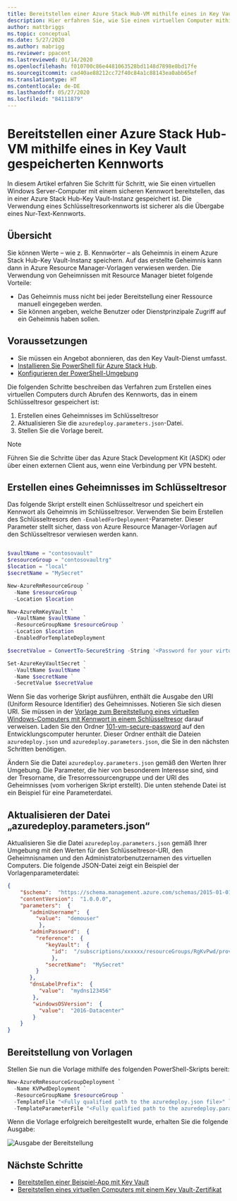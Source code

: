 ```yaml
---
title: Bereitstellen einer Azure Stack Hub-VM mithilfe eines in Key Vault gespeicherten Kennworts
description: Hier erfahren Sie, wie Sie einen virtuellen Computer mithilfe eines Kennworts bereitstellen, das in einer Azure Stack Hub-Key Vault-Instanz gespeichert ist.
author: mattbriggs
ms.topic: conceptual
ms.date: 5/27/2020
ms.author: mabrigg
ms.reviewer: ppacent
ms.lastreviewed: 01/14/2020
ms.openlocfilehash: f010700c86e4481063528bd1148d7898e8bd17fe
ms.sourcegitcommit: cad40ae88212cc72f40c84a1c88143ea0abb65ef
ms.translationtype: HT
ms.contentlocale: de-DE
ms.lasthandoff: 05/27/2020
ms.locfileid: "84111879"
---
```

# <a name="deploy-an-azure-stack-hub-vm-using-a-password-stored-in-key-vault"></a>Bereitstellen einer Azure Stack Hub-VM mithilfe eines in Key Vault gespeicherten Kennworts

In diesem Artikel erfahren Sie Schritt für Schritt, wie Sie einen virtuellen Windows Server-Computer mit einem sicheren Kennwort bereitstellen, das in einer Azure Stack Hub-Key Vault-Instanz gespeichert ist. Die Verwendung eines Schlüsseltresorkennworts ist sicherer als die Übergabe eines Nur-Text-Kennworts.

## <a name="overview"></a>Übersicht

Sie können Werte – wie z. B. Kennwörter – als Geheimnis in einem Azure Stack Hub-Key Vault-Instanz speichern. Auf das erstellte Geheimnis kann dann in Azure Resource Manager-Vorlagen verwiesen werden. Die Verwendung von Geheimnissen mit Resource Manager bietet folgende Vorteile:

* Das Geheimnis muss nicht bei jeder Bereitstellung einer Ressource manuell eingegeben werden.
* Sie können angeben, welche Benutzer oder Dienstprinzipale Zugriff auf ein Geheimnis haben sollen.

## <a name="prerequisites"></a>Voraussetzungen

* Sie müssen ein Angebot abonnieren, das den Key Vault-Dienst umfasst.
* [Installieren Sie PowerShell für Azure Stack Hub](../operator/azure-stack-powershell-install.md).
* [Konfigurieren der PowerShell-Umgebung](azure-stack-powershell-configure-user.md)

Die folgenden Schritte beschreiben das Verfahren zum Erstellen eines virtuellen Computers durch Abrufen des Kennworts, das in einem Schlüsseltresor gespeichert ist:

1. Erstellen eines Geheimnisses im Schlüsseltresor
2. Aktualisieren Sie die `azuredeploy.parameters.json`-Datei.
3. Stellen Sie die Vorlage bereit.

> [!NOTE]  
> Führen Sie die Schritte über das Azure Stack Development Kit (ASDK) oder über einen externen Client aus, wenn eine Verbindung per VPN besteht.

## <a name="create-a-key-vault-secret"></a>Erstellen eines Geheimnisses im Schlüsseltresor

Das folgende Skript erstellt einen Schlüsseltresor und speichert ein Kennwort als Geheimnis im Schlüsseltresor. Verwenden Sie beim Erstellen des Schlüsseltresors den `-EnabledForDeployment`-Parameter. Dieser Parameter stellt sicher, dass von Azure Resource Manager-Vorlagen auf den Schlüsseltresor verwiesen werden kann.

```powershell

$vaultName = "contosovault"
$resourceGroup = "contosovaultrg"
$location = "local"
$secretName = "MySecret"

New-AzureRmResourceGroup `
  -Name $resourceGroup `
  -Location $location

New-AzureRmKeyVault `
  -VaultName $vaultName `
  -ResourceGroupName $resourceGroup `
  -Location $location
  -EnabledForTemplateDeployment

$secretValue = ConvertTo-SecureString -String '<Password for your virtual machine>' -AsPlainText -Force

Set-AzureKeyVaultSecret `
  -VaultName $vaultName `
  -Name $secretName `
  -SecretValue $secretValue

```

Wenn Sie das vorherige Skript ausführen, enthält die Ausgabe den URI (Uniform Resource Identifier) des Geheimnisses. Notieren Sie sich diesen URI. Sie müssen in der [Vorlage zum Bereitstellung eines virtuellen Windows-Computers mit Kennwort in einem Schlüsseltresor](https://github.com/Azure/AzureStack-QuickStart-Templates/tree/master/101-vm-windows-create-passwordfromkv) darauf verweisen. Laden Sie den Ordner [101-vm-secure-password](https://github.com/Azure/AzureStack-QuickStart-Templates/tree/master/101-vm-windows-create-passwordfromkv) auf den Entwicklungscomputer herunter. Dieser Ordner enthält die Dateien `azuredeploy.json` und `azuredeploy.parameters.json`, die Sie in den nächsten Schritten benötigen.

Ändern Sie die Datei `azuredeploy.parameters.json` gemäß den Werten Ihrer Umgebung. Die Parameter, die hier von besonderem Interesse sind, sind der Tresorname, die Tresorressourcengruppe und der URI des Geheimnisses (vom vorherigen Skript erstellt). Die unten stehende Datei ist ein Beispiel für eine Parameterdatei.

## <a name="update-the-azuredeployparametersjson-file"></a>Aktualisieren der Datei „azuredeploy.parameters.json“

Aktualisieren Sie die Datei `azuredeploy.parameters.json` gemäß Ihrer Umgebung mit den Werten für den Schlüsseltresor-URI, den Geheimnisnamen und den Administratorbenutzernamen des virtuellen Computers. Die folgende JSON-Datei zeigt ein Beispiel der Vorlagenparameterdatei:

```json
{
    "$schema":  "https://schema.management.azure.com/schemas/2015-01-01/deploymentParameters.json#",
    "contentVersion":  "1.0.0.0",
    "parameters":  {
       "adminUsername":  {
         "value":  "demouser"
          },
       "adminPassword":  {
         "reference":  {
            "keyVault":  {
              "id":  "/subscriptions/xxxxxx/resourceGroups/RgKvPwd/providers/Microsoft.KeyVault/vaults/KvPwd"
              },
            "secretName":  "MySecret"
         }
       },
       "dnsLabelPrefix":  {
          "value":  "mydns123456"
        },
        "windowsOSVersion":  {
          "value":  "2016-Datacenter"
        }
    }
}

```

## <a name="template-deployment"></a>Bereitstellung von Vorlagen

Stellen Sie nun die Vorlage mithilfe des folgenden PowerShell-Skripts bereit:

```powershell  
New-AzureRmResourceGroupDeployment `
  -Name KVPwdDeployment `
  -ResourceGroupName $resourceGroup `
  -TemplateFile "<Fully qualified path to the azuredeploy.json file>" `
  -TemplateParameterFile "<Fully qualified path to the azuredeploy.parameters.json file>"
```

Wenn die Vorlage erfolgreich bereitgestellt wurde, erhalten Sie die folgende Ausgabe:

![Ausgabe der Bereitstellung](media/azure-stack-key-vault-deploy-vm-with-secret/deployment-output.png)

## <a name="next-steps"></a>Nächste Schritte

* [Bereitstellen einer Beispiel-App mit Key Vault](azure-stack-key-vault-sample-app.md)
* [Bereitstellen eines virtuellen Computers mit einem Key Vault-Zertifikat](azure-stack-key-vault-push-secret-into-vm.md)

